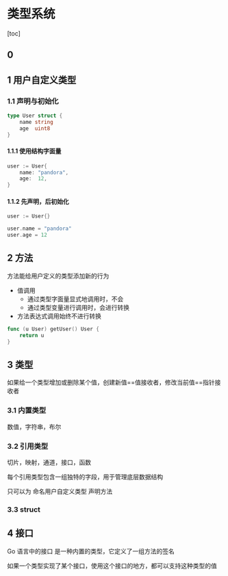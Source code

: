 # 类型系统

[toc]

## 0

## 1 用户自定义类型

### 1.1 声明与初始化

```go
type User struct {
    name string
    age  uint8
}
```

#### 1.1.1 使用结构字面量

```go
user := User{
    name: "pandora",
    age:  12,
}
```

#### 1.1.2 先声明，后初始化

```go
user := User{}

user.name = "pandora"
user.age = 12
```

## 2 方法

方法能给用户定义的类型添加新的行为

- 值调用
  - 通过类型字面量显式地调用时，不会
  - 通过类型变量进行调用时，会进行转换
- 方法表达式调用始终不进行转换

```go
func (u User) getUser() User {
    return u
}
```

## 3 类型

如果给一个类型增加或删除某个值，创建新值==值接收者，修改当前值==指针接收者

### 3.1 内置类型

数值，字符串，布尔

### 3.2 引用类型

切片，映射，通道，接口，函数

每个引用类型包含一组独特的字段，用于管理底层数据结构

只可以为 命名用户自定义类型 声明方法

### 3.3 struct

## 4 接口

Go 语言中的接口 是一种内置的类型，它定义了一组方法的签名

如果一个类型实现了某个接口，使用这个接口的地方，都可以支持这种类型的值
